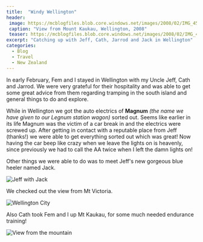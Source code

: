 ```yaml
---
title:  "Windy Wellington"
header:
 image: https://mcblogfiles.blob.core.windows.net/images/2008/02/IMG_4522-header.jpg
 caption: "View from Mount Kaukau, Wellington, 2008"
 teaser: https://mcblogfiles.blob.core.windows.net/images/2008/02/IMG_4522-tn.jpg
excerpt: "Catching up with Jeff, Cath, Jarrod and Jack in Wellington"
categories: 
  - Blog
  - Travel
  - New Zealand
---
```

In early February, Fem and I stayed in Wellington with my Uncle Jeff, Cath and Jarrod.
We were very grateful for their hospitality and was able to get some great advice from them regarding tramping in the south island and general things to do and explore.

While in Wellington we got the auto electrics of **Magnum** _(the name we have given to our Legnum station wagon)_ sorted out. Seems like earlier in its life Magnum was the victim of a car break in and the electrics were screwed up. After getting in contact with a reputable place from Jeff (thanks!) we were able to get everything sorted out which was great! Now having the car beep like crazy when we leave the lights on is heavenly, since previously we had to call the AA twice when I left the damn lights on!

Other things we were able to do was to meet Jeff's new gorgeous blue heeler named Jack.

![Jeff with Jack](https://mcblogfiles.blob.core.windows.net/images/smugmug/IMG_4545.jpg)

We checked out the view from Mt Victoria.

![Wellington City](https://mcblogfiles.blob.core.windows.net/images/smugmug/IMG_4471.jpg)

Also Cath took Fem and I up Mt Kaukau, for some much needed endurance training!

![View from the mountain](https://mcblogfiles.blob.core.windows.net/images/smugmug/IMG_4513.jpg)

